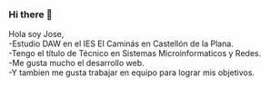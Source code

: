### Hi there 👋

<!--
**JoseMasiaTormo/JoseMasiaTormo** is a ✨ _special_ ✨ repository because its `README.md` (this file) appears on your GitHub profile.

Here are some ideas to get you started:

--!>
Hola soy Jose,<br/>

-Estudio DAW en el IES El Caminás en Castellón de la Plana. <br/>
-Tengo el título de Técnico en Sistemas Microinformaticos y Redes.<br/>
-Me gusta mucho el desarrollo web.<br/>
-Y tambien me gusta trabajar en equipo para lograr mis objetivos.
